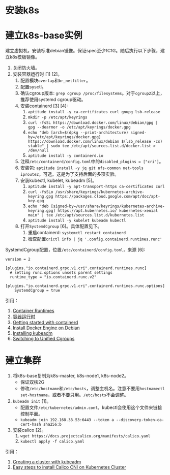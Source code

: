 # 安装k8s

# 建立k8s-base实例

建立虚拟机，安装标准debian镜像。保证spec至少1C1G。随后执行以下步骤，建立k8s模板镜像。

1. 关闭防火墙。
2. 安装容器运行时 [1] [2]。
   1. 配置模块`overlay`和`br_netfilter`。
   2. 配置sysctl。
   3. 确认cgroup版本: `grep cgroup /proc/filesystems`。对于`cgroup2`以上，推荐使用systemd cgroup驱动。
   4. 安装containerd [3] [4]:
      1. `aptitude install -y ca-certificates curl gnupg lsb-release`
	  2. `mkdir -p /etc/apt/keyrings`
	  3. `curl -fsSL https://download.docker.com/linux/debian/gpg | gpg --dearmor -o /etc/apt/keyrings/docker.gpg`
	  4. `echo "deb [arch=$(dpkg --print-architecture) signed-by=/etc/apt/keyrings/docker.gpg] https://download.docker.com/linux/debian $(lsb_release -cs) stable" | sudo tee /etc/apt/sources.list.d/docker.list > /dev/null`
	  5. `aptitude install -y containerd.io`
   5. 注释`/etc/containerd/config.toml`中的`disabled_plugins = ["cri"]`。
   6. 安装包: `aptitude install -y jq git nfs-common net-tools iproute2`。可选。这是为了支持后面的多项实验。
   7. 安装kubectl, kubelet, kubeadm [5]。
      1. `aptitude install -y apt-transport-https ca-certificates curl`
	  2. `curl -fsSLo /usr/share/keyrings/kubernetes-archive-keyring.gpg https://packages.cloud.google.com/apt/doc/apt-key.gpg`
      3. `echo "deb [signed-by=/usr/share/keyrings/kubernetes-archive-keyring.gpg] https://apt.kubernetes.io/ kubernetes-xenial main" | tee /etc/apt/sources.list.d/kubernetes.list`
	  4. `aptitude install -y kubelet kubeadm kubectl`
   8. 打开`SystemdCgroup` [6]。具体配置见下。
      1. 重启containerd: `systemctl restart containerd`
	  2. 检查配置`crictl info | jq '.config.containerd.runtimes.runc'`

SystemdCgroup配置，位置`/etc/containerd/config.toml`，来源 [6]:

```
version = 2

[plugins."io.containerd.grpc.v1.cri".containerd.runtimes.runc]
  # setting runc.options unsets parent settings
  runtime_type = "io.containerd.runc.v2"
  [plugins."io.containerd.grpc.v1.cri".containerd.runtimes.runc.options]
    SystemdCgroup = true
```

引用：

1. [Container Runtimes](https://kubernetes.io/docs/setup/production-environment/container-runtimes/)
2. [容器运行时](https://kubernetes.io/zh-cn/docs/setup/production-environment/container-runtimes/)
3. [Getting started with containerd](https://github.com/containerd/containerd/blob/main/docs/getting-started.md)
4. [Install Docker Engine on Debian](https://docs.docker.com/engine/install/debian/)
5. [Installing kubeadm](https://kubernetes.io/docs/setup/production-environment/tools/kubeadm/install-kubeadm/)
6. [Switching to Unified Cgroups](https://flatcar-linux.org/docs/latest/container-runtimes/switching-to-unified-cgroups/)

# 建立集群

1. 将k8s-base复制为k8s-master, k8s-node1, k8s-node2。
   * 保证双核2G
   * 修改`/etc/hostname`和`/etc/hosts`，调整主机名。注意不要用`hostnamectl set-hostname`，或者不要只用。`/etc/hosts`不会调整。
2. `kubeadm init` [1]。
   * 配置文件`/etc/kubernetes/admin.conf`。kubectl会使用这个文件来链接控制平面。
   * `kubeadm join 192.168.33.53:6443 --token a --discovery-token-ca-cert-hash sha256:b`
3. 安装calico [2]。
   1. `wget https://docs.projectcalico.org/manifests/calico.yaml`
   2. `kubectl apply -f calico.yaml`

引用：

1. [Creating a cluster with kubeadm](https://kubernetes.io/docs/setup/production-environment/tools/kubeadm/create-cluster-kubeadm/)
2. [Easy steps to install Calico CNI on Kubernetes Cluster](https://www.golinuxcloud.com/calico-kubernetes/)
